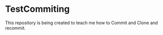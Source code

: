 # TestCommiting
This repository is being created to teach me how to Commit and Clone and recommit. 
